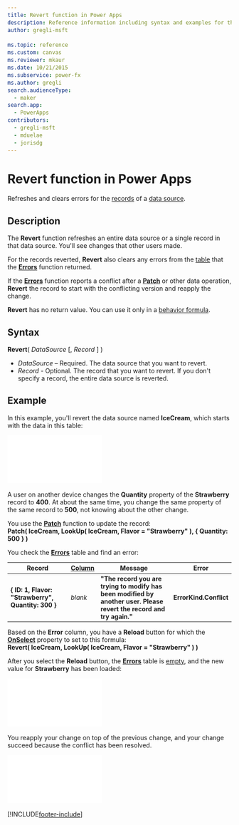 ```yaml
---
title: Revert function in Power Apps
description: Reference information including syntax and examples for the Revert function in Power Apps.
author: gregli-msft

ms.topic: reference
ms.custom: canvas
ms.reviewer: mkaur
ms.date: 10/21/2015
ms.subservice: power-fx
ms.author: gregli
search.audienceType:
  - maker
search.app:
  - PowerApps
contributors:
  - gregli-msft
  - mduelae
  - jorisdg
---
```


# Revert function in Power Apps

Refreshes and clears errors for the [records](/power-apps/maker/canvas-apps/working-with-tables#records) of a [data source](/power-apps/maker/canvas-apps/working-with-data-sources).

## Description

The **Revert** function refreshes an entire data source or a single record in that data source. You'll see changes that other users made.

For the records reverted, **Revert** also clears any errors from the [table](/power-apps/maker/canvas-apps/working-with-tables) that the **[Errors](function-errors.md)** function returned.

If the **[Errors](function-errors.md)** function reports a conflict after a **[Patch](function-patch.md)** or other data operation, **Revert** the record to start with the conflicting version and reapply the change.

**Revert** has no return value. You can use it only in a [behavior formula](/power-apps/maker/canvas-apps/working-with-formulas-in-depth).

## Syntax

**Revert**( _DataSource_ [, *Record* ] )

- _DataSource_ – Required. The data source that you want to revert.
- _Record_ - Optional. The record that you want to revert. If you don't specify a record, the entire data source is reverted.

## Example

In this example, you'll revert the data source named **IceCream**, which starts with the data in this table:

![IceCream example.](media/function-revert/icecream.png)

A user on another device changes the **Quantity** property of the **Strawberry** record to **400**. At about the same time, you change the same property of the same record to **500**, not knowing about the other change.

You use the **[Patch](function-patch.md)** function to update the record:<br>
**Patch( IceCream, LookUp( IceCream, Flavor = "Strawberry" ), { Quantity: 500 } )**

You check the **[Errors](function-errors.md)** table and find an error:

| Record                                             | [Column](/power-apps/maker/canvas-apps/working-with-tables#columns) | Message                                                                                                              | Error                  |
| -------------------------------------------------- | ------------------------------------------------------------------- | -------------------------------------------------------------------------------------------------------------------- | ---------------------- |
| **{ ID: 1, Flavor: "Strawberry", Quantity: 300 }** | _blank_                                                             | **"The record you are trying to modify has been modified by another user. Please revert the record and try again."** | **ErrorKind.Conflict** |

Based on the **Error** column, you have a **Reload** button for which the **[OnSelect](/power-apps/maker/canvas-apps/controls/properties-core)** property to set to this formula:<br>
**Revert( IceCream, LookUp( IceCream, Flavor = "Strawberry" ) )**

After you select the **Reload** button, the **[Errors](function-errors.md)** table is [empty](function-isblank-isempty.md), and the new value for **Strawberry** has been loaded:

![New value for Strawberry ice cream.](media/function-revert/icecream-after.png)

You reapply your change on top of the previous change, and your change succeed because the conflict has been resolved.

![Reapplied changes with resolved conflict.](media/function-revert/icecream-success.png)

[!INCLUDE[footer-include](../../includes/footer-banner.md)]
